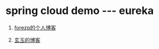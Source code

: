 # spring cloud demo --- eureka

1. [forezp的个人博客](http://blog.csdn.net/forezp/article/details/69696915)

1. [玄玉的博客](http://jadyer.cn/2017/01/19/springcloud-ribbon-feign/)